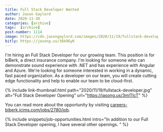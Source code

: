 ```yaml
---
title: Full Stack Developer Wanted
author: Jason Gaylord
date: 2020-11-30
categories: [archive]
tags:  [archive]
post-number: 1114
image: https://cdn.jasongaylord.com/images/2020/11/19/fullstack-developer.jpg
bitly: https://jasong.us/36k9GyK
---
```


I'm hiring an Full Stack Developer for our growing team. This position is for biBerk, a direct insurance company. I'm looking for someone who can demonstrate sound experience with .NET and has experience with Angular and Azure. We're looking for someone interested in working in a dynamic, fast paced organization. As a developer on our team, you will create cutting edge functionality and help to enable our team to be cloud-first. 

{% include link-thumbnail.html path="2020/11/19/fullstack-developer.jpg" alt="Full Stack Developer Opening" url="https://jasong.us/3mlTIcT" %}

You can read more about the opportunity by visiting [careers-biberk.icims.com/jobs/2780/job](https://jasong.us/3mlTIcT).

{% include snippets/job-opportunities.html intro="In addition to our Full Stack Developer opening, I have several other openings. " %}